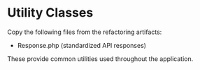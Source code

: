 # Utility Classes

Copy the following files from the refactoring artifacts:
- Response.php (standardized API responses)

These provide common utilities used throughout the application.
